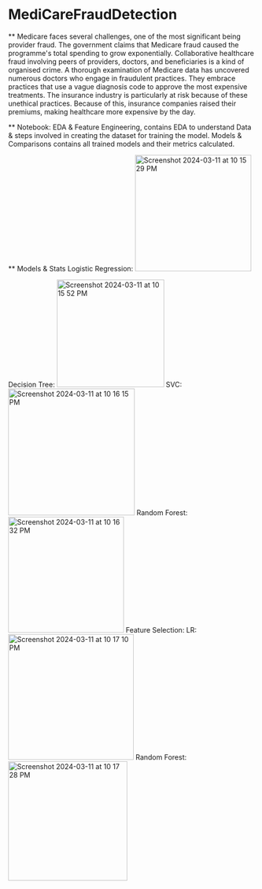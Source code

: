 # MediCareFraudDetection

** Medicare faces several challenges, one of the most significant being provider fraud. The government claims that Medicare fraud caused the programme's total spending to grow exponentially. Collaborative healthcare fraud involving peers of providers, doctors, and beneficiaries is a kind of organised crime. A thorough examination of Medicare data has uncovered numerous doctors who engage in fraudulent practices. They embrace practices that use a vague diagnosis code to approve the most expensive treatments. The insurance industry is particularly at risk because of these unethical practices. Because of this, insurance companies raised their premiums, making healthcare more expensive by the day.

** Notebook:
EDA & Feature Engineering, contains EDA to understand Data & steps involved in creating the dataset for training the model.
Models & Comparisons contains all trained models and their metrics calculated.

** Models & Stats
Logistic Regression:
<img width="236" alt="Screenshot 2024-03-11 at 10 15 29 PM" src="https://github.com/ndvHareesh/MediCareFraudDetection/assets/89001360/0bb273a6-81c8-44e2-97d6-74fe5b0495b4">

Decision Tree:
<img width="218" alt="Screenshot 2024-03-11 at 10 15 52 PM" src="https://github.com/ndvHareesh/MediCareFraudDetection/assets/89001360/c082b410-1a6c-4d5e-a85b-53e728f92988">
SVC:
<img width="257" alt="Screenshot 2024-03-11 at 10 16 15 PM" src="https://github.com/ndvHareesh/MediCareFraudDetection/assets/89001360/6a06f8c9-68bb-46fd-9417-d81a963722db">
Random Forest:
<img width="235" alt="Screenshot 2024-03-11 at 10 16 32 PM" src="https://github.com/ndvHareesh/MediCareFraudDetection/assets/89001360/44765f0f-d157-4aba-8f66-7a4d8ea7595c">
Feature Selection:
LR:
<img width="255" alt="Screenshot 2024-03-11 at 10 17 10 PM" src="https://github.com/ndvHareesh/MediCareFraudDetection/assets/89001360/3b106b58-90e3-4634-999e-3093da772912">
Random Forest:
<img width="242" alt="Screenshot 2024-03-11 at 10 17 28 PM" src="https://github.com/ndvHareesh/MediCareFraudDetection/assets/89001360/89e3f8d8-4187-45ce-89b1-1e0d83343707">

